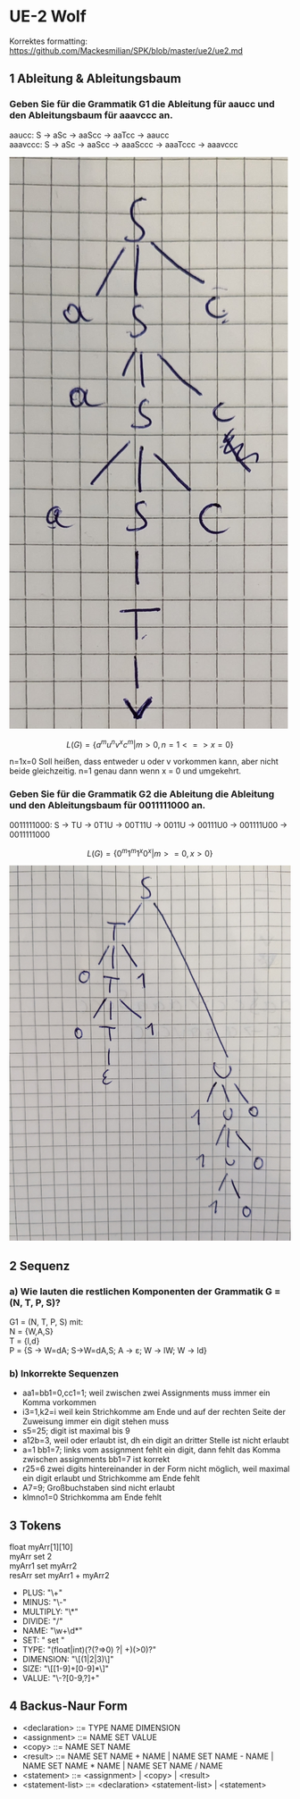 # UE-2 Wolf

Korrektes formatting: https://github.com/Mackesmilian/SPK/blob/master/ue2/ue2.md

## 1 Ableitung & Ableitungsbaum

### Geben Sie für die Grammatik G1 die Ableitung für aaucc und den Ableitungsbaum für aaavccc an.

aaucc: S → aSc → aaScc → aaTcc → aaucc\
aaavccc: S → aSc → aaScc → aaaSccc → aaaTccc → aaavccc

![Ableiutngsbaum aaavccc](2.jpg?raw=true "aaavccc")

$$ L(G) = \{a^mu^nv^xc^m|m>0,n=1<=>x=0\} $$

n=1x=0 Soll heißen, dass entweder u oder v vorkommen kann, aber nicht beide gleichzeitig. n=1 genau dann wenn x = 0 und umgekehrt.

### Geben Sie für die Grammatik G2 die Ableitung die Ableitung und den Ableitungsbaum für 0011111000 an.

0011111000: S → TU → 0T1U → 00T11U → 0011U → 00111U0 → 001111U00 → 0011111000

$$ L(G) = \{0^m1^m1^x0^x|m>=0,x>0\} $$

![Ableiutngsbaum 0011111000](1.jpg?raw=true "0011111000")

## 2 Sequenz
### a) Wie lauten die restlichen Komponenten der Grammatik G = (N, T, P, S)?
G1 = (N, T, P, S) mit:\
N = {W,A,S}\
T = {l,d}\
P = {S -> W=dA; S->W=dA,S; A -> ε; W -> lW; W -> ld}
### b) Inkorrekte Sequenzen
- aa1=bb1=0,cc1=1; weil zwischen zwei Assignments muss immer ein Komma vorkommen
- i3=1,k2=i weil kein Strichkomme am Ende und auf der rechten Seite der Zuweisung immer ein digit stehen muss
- s5=25; digit ist maximal bis 9
- a12b=3, weil <letter> <digit> oder <letter> <word> erlaubt ist, dh ein digit an dritter Stelle ist nicht erlaubt
- a=1 bb1=7; links vom assignment fehlt ein digit, dann fehlt das Komma zwischen assignments bb1=7 ist korrekt
- r25=6 zwei digits hintereinander in der Form nicht möglich, weil maximal ein digit erlaubt und Strichkomme am Ende fehlt
- A7=9; Großbuchstaben sind nicht erlaubt
 - klmno1=0 Strichkomma am Ende fehlt

 ## 3 Tokens
 float myArr[1][10]\
 myArr set 2\
 myArr1 set myArr2\
 resArr set myArr1 + myArr2

 - PLUS: "\\+"
 - MINUS: "\\-"
 - MULTIPLY: "\\*"
 - DIVIDE: "\/"
 - NAME: "\w+\d*"
 - SET: " set "
 - TYPE: "(float|int)(?(?=>0) ?| +)(>0)?"
 - DIMENSION: "\\[(1|2|3)\\]"
 - SIZE: "\\[[1-9]+[0-9]*\\]"
 - VALUE: "\\-?[0-9,?]+"

 ## 4 Backus-Naur Form

 - \<declaration\> ::= TYPE NAME DIMENSION
 - \<assignment> ::= NAME SET VALUE 
 - \<copy> ::= NAME SET NAME
 - \<result> ::= NAME SET NAME + NAME | NAME SET NAME - NAME | NAME SET NAME * NAME | NAME SET NAME / NAME
 - \<statement> ::= \<assignment> | \<copy> | \<result>
 - \<statement-list> ::= \<declaration> \<statement-list> | \<statement>
 